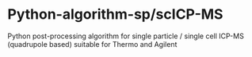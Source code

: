 # Python-algorithm-sp/scICP-MS
Python post-processing algorithm for single particle / single cell ICP-MS (quadrupole based) suitable for Thermo and Agilent
